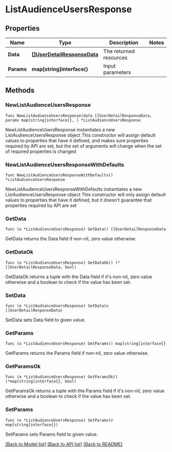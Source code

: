 # ListAudienceUsersResponse

## Properties

Name | Type | Description | Notes
------------ | ------------- | ------------- | -------------
**Data** | [**[]UserDetailResponseData**](UserDetailResponseData.md) | The returned resources | 
**Params** | **map[string]interface{}** | Input parameters | 

## Methods

### NewListAudienceUsersResponse

`func NewListAudienceUsersResponse(data []UserDetailResponseData, params map[string]interface{}, ) *ListAudienceUsersResponse`

NewListAudienceUsersResponse instantiates a new ListAudienceUsersResponse object
This constructor will assign default values to properties that have it defined,
and makes sure properties required by API are set, but the set of arguments
will change when the set of required properties is changed

### NewListAudienceUsersResponseWithDefaults

`func NewListAudienceUsersResponseWithDefaults() *ListAudienceUsersResponse`

NewListAudienceUsersResponseWithDefaults instantiates a new ListAudienceUsersResponse object
This constructor will only assign default values to properties that have it defined,
but it doesn't guarantee that properties required by API are set

### GetData

`func (o *ListAudienceUsersResponse) GetData() []UserDetailResponseData`

GetData returns the Data field if non-nil, zero value otherwise.

### GetDataOk

`func (o *ListAudienceUsersResponse) GetDataOk() (*[]UserDetailResponseData, bool)`

GetDataOk returns a tuple with the Data field if it's non-nil, zero value otherwise
and a boolean to check if the value has been set.

### SetData

`func (o *ListAudienceUsersResponse) SetData(v []UserDetailResponseData)`

SetData sets Data field to given value.


### GetParams

`func (o *ListAudienceUsersResponse) GetParams() map[string]interface{}`

GetParams returns the Params field if non-nil, zero value otherwise.

### GetParamsOk

`func (o *ListAudienceUsersResponse) GetParamsOk() (*map[string]interface{}, bool)`

GetParamsOk returns a tuple with the Params field if it's non-nil, zero value otherwise
and a boolean to check if the value has been set.

### SetParams

`func (o *ListAudienceUsersResponse) SetParams(v map[string]interface{})`

SetParams sets Params field to given value.



[[Back to Model list]](../README.md#documentation-for-models) [[Back to API list]](../README.md#documentation-for-api-endpoints) [[Back to README]](../README.md)


